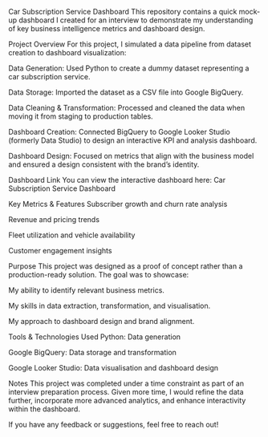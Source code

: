 Car Subscription Service Dashboard
This repository contains a quick mock-up dashboard I created for an interview to demonstrate my understanding of key business intelligence metrics and dashboard design.

Project Overview
For this project, I simulated a data pipeline from dataset creation to dashboard visualization:

Data Generation: Used Python to create a dummy dataset representing a car subscription service.

Data Storage: Imported the dataset as a CSV file into Google BigQuery.

Data Cleaning & Transformation: Processed and cleaned the data when moving it from staging to production tables.

Dashboard Creation: Connected BigQuery to Google Looker Studio (formerly Data Studio) to design an interactive KPI and analysis dashboard.

Dashboard Design: Focused on metrics that align with the business model and ensured a design consistent with the brand’s identity.

Dashboard Link
You can view the interactive dashboard here: Car Subscription Service Dashboard

Key Metrics & Features
Subscriber growth and churn rate analysis

Revenue and pricing trends

Fleet utilization and vehicle availability

Customer engagement insights

Purpose
This project was designed as a proof of concept rather than a production-ready solution. The goal was to showcase:

My ability to identify relevant business metrics.

My skills in data extraction, transformation, and visualisation.

My approach to dashboard design and brand alignment.

Tools & Technologies Used
Python: Data generation

Google BigQuery: Data storage and transformation

Google Looker Studio: Data visualisation and dashboard design

Notes
This project was completed under a time constraint as part of an interview preparation process. Given more time, I would refine the data further, incorporate more advanced analytics, and enhance interactivity within the dashboard.

If you have any feedback or suggestions, feel free to reach out!